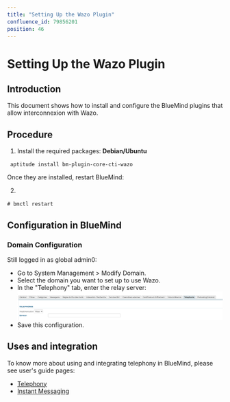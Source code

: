 ```yaml
---
title: "Setting Up the Wazo Plugin"
confluence_id: 79856201
position: 46
---
```

# Setting Up the Wazo Plugin


## Introduction

This document shows how to install and configure the BlueMind plugins that allow interconnexion with Wazo.


## Procedure

1. Install the required packages:
**Debian/Ubuntu**

```
 aptitude install bm-plugin-core-cti-wazo
```

Once they are installed, restart BlueMind:

2. 

```
# bmctl restart
```


## Configuration in BlueMind

### Domain Configuration

Still logged in as global admin0:

- Go to System Management > Modify Domain.
- Select the domain you want to set up to use Wazo.
- In the "Telephony" tab, enter the relay server:![](../attachments/79856201/79856203.png)
- Save this configuration.


## Uses and integration

To know more about using and integrating telephony in BlueMind, please see user's guide pages:

- [Telephony](/Guide_de_l_utilisateur/La_téléphonie/)
- [Instant Messaging](/Guide_de_l_utilisateur/La_messagerie_instantanée/)


